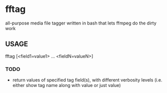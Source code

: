 # fftag
all-purpose media file tagger written in bash that lets ffmpeg do the dirty work

## USAGE

fftag <file> [<field1=value1> ... <fieldN=valueN>]

### TODO
- return values of specified tag field(s), with different verbosity levels (i.e. either show tag name along with value or just value)
